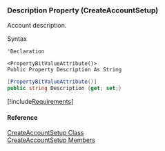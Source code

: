 ﻿### Description Property (CreateAccountSetup)

Account description.

Syntax

```vbnet
'Declaration

<PropertyBitValueAttribute()>
Public Property Description As String
```

```csharp
[PropertyBitValueAttribute()]
public string Description {get; set;}
```

[!include[Requirements](../partials/requirements.md)]

#### Reference

[CreateAccountSetup Class](FChoice.Toolkits.Clarify~FChoice.Toolkits.Clarify.Interfaces.CreateAccountSetup.md)  
[CreateAccountSetup Members](FChoice.Toolkits.Clarify~FChoice.Toolkits.Clarify.Interfaces.CreateAccountSetup_members.md)